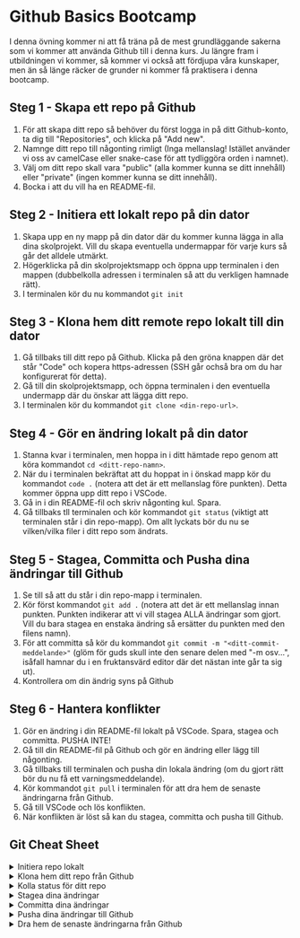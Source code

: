 # Github Basics Bootcamp

I denna övning kommer ni att få träna på de mest grundläggande sakerna som vi kommer att använda Github till i denna kurs. Ju längre fram i utbildningen vi kommer, så kommer vi också att fördjupa våra kunskaper, men än så länge räcker de grunder ni kommer få praktisera i denna bootcamp.

## Steg 1 - Skapa ett repo på Github

1. För att skapa ditt repo så behöver du först logga in på ditt Github-konto, ta dig till "Repositories", och klicka på "Add new". 
2. Namnge ditt repo till någonting rimligt (Inga mellanslag! Istället använder vi oss av camelCase eller snake-case för att tydliggöra orden i namnet).
3. Välj om ditt repo skall vara "public" (alla kommer kunna se ditt innehåll) eller "private" (ingen kommer kunna se ditt innehåll).
4. Bocka i att du vill ha en README-fil.

## Steg 2 - Initiera ett lokalt repo på din dator

1. Skapa upp en ny mapp på din dator där du kommer kunna lägga in alla dina skolprojekt. Vill du skapa eventuella undermappar för varje kurs så går det alldele utmärkt.
2. Högerklicka på din skolprojektsmapp och öppna upp terminalen i den mappen (dubbelkolla adressen i terminalen så att du verkligen hamnade rätt).
3. I terminalen kör du nu kommandot ```git init```

## Steg 3 - Klona hem ditt remote repo lokalt till din dator

1. Gå tillbaks till ditt repo på Github. Klicka på den gröna knappen där det står "Code" och kopera https-adressen (SSH går ochså bra om du har konfigurerat för detta).
2. Gå till din skolprojektsmapp, och öppna terminalen i den eventuella undermapp där du önskar att lägga ditt repo.
3. I terminalen kör du kommandot ```git clone <din-repo-url>```.

## Steg 4 - Gör en ändring lokalt på din dator

1. Stanna kvar i terminalen, men hoppa in i ditt hämtade repo genom att köra kommandot ```cd <ditt-repo-namn>```.
2. När du i terminalen bekräftat att du hoppat in i önskad mapp kör du kommandot ```code .``` (notera att det är ett mellanslag före punkten). Detta kommer öppna upp ditt repo i VSCode.
3. Gå in i din README-fil och skriv någonting kul. Spara.
4. Gå tillbaks tll terminalen och kör kommandot ```git status``` (viktigt att terminalen står i din repo-mapp). Om allt lyckats bör du nu se vilken/vilka filer i ditt repo som ändrats.

## Steg 5 - Stagea, Committa och Pusha dina ändringar till Github

1. Se till så att du står i din repo-mapp i terminalen.
2. Kör först kommandot ```git add .``` (notera att det är ett mellanslag innan punkten. Punkten indikerar att vi vill stagea ALLA ändringar som gjort. Vill du bara stagea en enstaka ändring så ersätter du punkten med den filens namn).
3. För att committa så kör du kommandot ```git commit -m "<ditt-commit-meddelande>"``` (glöm för guds skull inte den senare delen med "-m osv...", isåfall hamnar du i en fruktansvärd editor där det nästan inte går ta sig ut).
4. Kontrollera om din ändrig syns på Github

## Steg 6 - Hantera konflikter

1. Gör en ändring i din README-fil lokalt på VSCode. Spara, stagea och committa. PUSHA INTE!
2. Gå till din README-fil på Github och gör en ändring eller lägg till någonting.
3. Gå tillbaks till terminalen och pusha din lokala ändring (om du gjort rätt bör du nu få ett varningsmeddelande).
4. Kör kommandot ```git pull``` i terminalen för att dra hem de senaste ändringarna från Github.
5. Gå till VSCode och lös konflikten.
6. När konflikten är löst så kan du stagea, committa och pusha till Github.

## Git Cheat Sheet

<details>
  <summary>Initiera repo lokalt</summary>
git init
</details>

<details>
  <summary>Klona hem ditt repo från Github</summary>
git clone <din-repo-url>
</details>
    
<details>
  <summary>Kolla status för ditt repo</summary>
git status
</details>

<details>
  <summary>Stagea dina ändringar</summary>
git add .
</details>

<details>
  <summary>Committa dina ändringar</summary>
git commit -m "ditt-committ-meddelande"
</details>
    
<details>
  <summary>Pusha dina ändringar till Github</summary>
git push
</details>

<details>
  <summary>Dra hem de senaste ändringarna från Github</summary>
git pull
</details>
